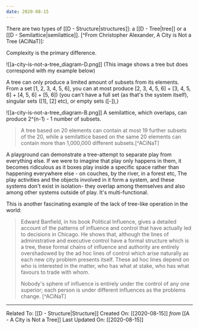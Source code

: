 ```yaml
---
date: 2020-08-15
---
```


There are two types of [[D - Structure|structures]]: a [[D - Tree|tree]] or a [[D - Semilattice|semilattice]]. [^From Christopher Alexander, A City is Not a Tree (ACiNaT)]:

Complexity is the primary difference. 

![[a-city-is-not-a-tree_diagram-D.png]] 
(This image shows a tree but does correspond with my example below)

A tree can only produce a limited amount of subsets from its elements. From a set [1, 2, 3, 4, 5, 6], you can at most produce [2, 3, 4, 5, 6] + [3, 4, 5, 6] + [4, 5, 6] + [5, 6]) (you can't have a full set (as that's the system itself), singular sets ([1], [2] etc), or empty sets ([-]),) 

![[a-city-is-not-a-tree_diagram-B.png]]
A semilattice, which overlaps, can produce 2^(n-1) - 1 number of subsets. 

> A tree based on 20 elements can contain at most 19 further subsets of the 20, while a semilattice based on the same 20 elements can contain more than 1,000,000 different subsets.[^ACiNaT]

A playground can demonstrate a tree-attempt to separate play from everything else. If we were to imagine that play only happens in them, it becomes ridiculous as it boxes play inside a specific space rather than happening everywhere else - on couches, by the river, in a forest etc, The play activities and the objects involved in it form a system, and these systems don't exist in isolation- they overlap among themselves and also among other systems outside of play. It's multi-functional. 

This is another fascinating example of the lack of tree-like operation in the world: 
> Edward Banfield, in his book Political Influence, gives a detailed account of the patterns of influence and control that have actually led to decisions in Chicago. He shows that, although the lines of administrative and executive control have a formal structure which is a tree, these formal chains of influence and authority are entirely overshadowed by the ad hoc lines of control which arise naturally as each new city problem presents itself. These ad hoc lines depend on who is interested in the matter, who has what at stake, who has what favours to trade with whom.
>
> Nobody's sphere of influence is entirely under the control of any one superior; each person is under different influences as the problems change. [^ACiNaT]

---

Related To: [[D - Structure|Structure]]
Created On: [[2020-08-15]] *from* [[A - A City is Not a Tree]]
Last Updated On: [[2020-08-15]]